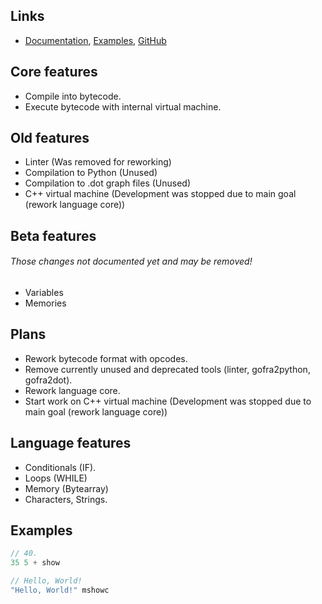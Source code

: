 ## Links

- [Documentation](https://github.com/gofralang/core/blob/main/DOCUMENTATION.md), [Examples](https://github.com/gofralang/core/tree/main/examples), [GitHub](https://github.com/gofralang)

## Core features

- Compile into bytecode.
- Execute bytecode with internal virtual machine.

## Old features

- Linter (Was removed for reworking)
- Compilation to Python (Unused)
- Compilation to .dot graph files (Unused)
- C++ virtual machine (Development was stopped due to main goal (rework language core))

## Beta features

###### Those changes not documented yet and may be removed!

- Variables
- Memories

## Plans

- Rework bytecode format with opcodes.
- Remove currently unused and deprecated tools (linter, gofra2python, gofra2dot).
- Rework language core.
- Start work on C++ virtual machine (Development was stopped due to main goal (rework language core))

## Language features

- Conditionals (IF).
- Loops (WHILE)
- Memory (Bytearray)
- Characters, Strings.

## Examples

```go
// 40.
35 5 + show
```

```go
// Hello, World!
"Hello, World!" mshowc
```
